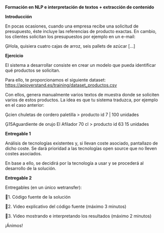 ﻿**Formación en NLP e interpretación de textos + extracción de contenido**

**Introducción**

En pocas ocasiones, cuando una empresa recibe una solicitud de presupuesto, éste incluye las referencias de producto exactas. En cambio, los clientes solicitan los presupuestos por ejemplo en un e-mail:

Hola, quisiera cuatro cajas de arroz, seis pallets de azúcar [...]

**Ejercicio**

El sistema a desarrollar consiste en crear un modelo que pueda identificar qué productos se solicitan.

Para ello, te proporcionamos el siguiente dataset: <https://apioverstand.es/training/dataset_productos.csv>

Con ellos, genera manualmente varios textos de muestra donde se soliciten varios de estos productos. La idea es que tu sistema traduzca, por ejemplo en el caso anterior:

cien chuletas de cordero paletilla > producto id 7 | 100 unidades

15Aguardiente de orujo El Afilador 70 cl > producto id 63 15 unidades

**Entregable 1**

Análisis de tecnologías existentes y, si llevan coste asociado, pantallazo de dicho coste. Se dará prioridad a las tecnologías open source que no lleven costes asociados.

En base a ello, se decidirá por la tecnología a usar y se procederá al desarrollo de la solución.

**Entregable 2**

Entregables (en un único wetransfer):

￿1. Código fuente de la solución

￿2. Video explicativo del código fuente (máximo 3 minutos)

￿3. Video mostrando e interpretando los resultados (máximo 2 minutos)

¡Ánimos!
